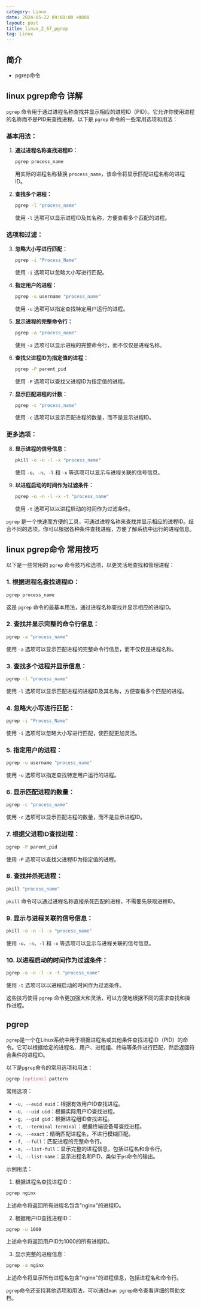 ```yaml
---
category: Linux
date: 2024-05-22 09:00:00 +0800
layout: post
title: linux_2_67_pgrep
tag: Linux
---
```

## 简介

+ pgrep命令

## linux pgrep命令 详解

`pgrep` 命令用于通过进程名称查找并显示相应的进程ID（PID）。它允许你使用进程的名称而不是PID来查找进程。以下是 `pgrep` 命令的一些常用选项和用法：

### 基本用法：

1. **通过进程名称查找进程ID：**
   ```bash
   pgrep process_name
   ```
   用实际的进程名称替换 `process_name`，该命令将显示匹配进程名称的进程ID。

2. **查找多个进程：**
   ```bash
   pgrep -l "process_name"
   ```
   使用 `-l` 选项可以显示进程ID及其名称，方便查看多个匹配的进程。

### 选项和过滤：

3. **忽略大小写进行匹配：**
   ```bash
   pgrep -i "Process_Name"
   ```
   使用 `-i` 选项可以忽略大小写进行匹配。

4. **指定用户的进程：**
   ```bash
   pgrep -u username "process_name"
   ```
   使用 `-u` 选项可以指定查找特定用户运行的进程。

5. **显示进程的完整命令行：**
   ```bash
   pgrep -a "process_name"
   ```
   使用 `-a` 选项可以显示进程的完整命令行，而不仅仅是进程名称。

6. **查找父进程ID为指定值的进程：**
   ```bash
   pgrep -P parent_pid
   ```
   使用 `-P` 选项可以查找父进程ID为指定值的进程。

7. **显示匹配进程的计数：**
   ```bash
   pgrep -c "process_name"
   ```
   使用 `-c` 选项可以显示匹配进程的数量，而不是显示进程ID。

### 更多选项：

8. **显示进程的信号信息：**
   ```bash
   pkill -o -n -l -x "process_name"
   ```
   使用 `-o`、`-n`、`-l` 和 `-x` 等选项可以显示与进程关联的信号信息。

9. **以进程启动的时间作为过滤条件：**
   ```bash
   pgrep -o -n -l -x -t "process_name"
   ```
   使用 `-t` 选项可以以进程启动的时间作为过滤条件。

`pgrep` 是一个快速而方便的工具，可通过进程名称来查找并显示相应的进程ID。结合不同的选项，你可以根据各种条件查找进程，方便了解系统中运行的进程信息。

## linux pgrep命令 常用技巧

以下是一些常用的 `pgrep` 命令技巧和选项，以更灵活地查找和管理进程：

### 1. **根据进程名查找进程ID：**
```bash
pgrep process_name
```
这是 `pgrep` 命令的最基本用法，通过进程名称查找并显示相应的进程ID。

### 2. **查找并显示完整的命令行信息：**
```bash
pgrep -a "process_name"
```
使用 `-a` 选项可以显示匹配进程的完整命令行信息，而不仅仅是进程名称。

### 3. **查找多个进程并显示信息：**
```bash
pgrep -l "process_name"
```
使用 `-l` 选项可以显示匹配进程的进程ID及其名称，方便查看多个匹配的进程。

### 4. **忽略大小写进行匹配：**
```bash
pgrep -i "Process_Name"
```
使用 `-i` 选项可以忽略大小写进行匹配，使匹配更加灵活。

### 5. **指定用户的进程：**
```bash
pgrep -u username "process_name"
```
使用 `-u` 选项可以指定查找特定用户运行的进程。

### 6. **显示匹配进程的数量：**
```bash
pgrep -c "process_name"
```
使用 `-c` 选项可以显示匹配进程的数量，而不是显示进程ID。

### 7. **根据父进程ID查找进程：**
```bash
pgrep -P parent_pid
```
使用 `-P` 选项可以查找父进程ID为指定值的进程。

### 8. **查找并杀死进程：**
```bash
pkill "process_name"
```
`pkill` 命令可以通过进程名称直接杀死匹配的进程，不需要先获取进程ID。

### 9. **显示与进程关联的信号信息：**
```bash
pkill -o -n -l -x "process_name"
```
使用 `-o`、`-n`、`-l` 和 `-x` 等选项可以显示与进程关联的信号信息。

### 10. **以进程启动的时间作为过滤条件：**
```bash
pgrep -o -n -l -x -t "process_name"
```
使用 `-t` 选项可以以进程启动的时间作为过滤条件。

这些技巧使得 `pgrep` 命令更加强大和灵活，可以方便地根据不同的需求查找和操作进程。

## pgrep 

`pgrep`是一个在Linux系统中用于根据进程名或其他条件查找进程ID（PID）的命令。它可以根据给定的进程名、用户、进程组、终端等条件进行匹配，然后返回符合条件的进程ID。

以下是`pgrep`命令的常用选项和用法：

```bash
pgrep [options] pattern
```

常用选项：

- `-u, --euid euid`：根据有效用户ID查找进程。
- `-U, --uid uid`：根据实际用户ID查找进程。
- `-g, --gid gid`：根据进程组ID查找进程。
- `-t, --terminal terminal`：根据终端设备号查找进程。
- `-x, --exact`：精确匹配进程名，不进行模糊匹配。
- `-f, --full`：匹配进程的完整命令行。
- `-a, --list-full`：显示完整的进程信息，包括进程名和命令行。
- `-l, --list-name`：显示进程名和PID，类似于`ps`命令的输出。

示例用法：

1. 根据进程名查找进程ID：

```bash
pgrep nginx
```

上述命令将返回所有进程名包含"nginx"的进程ID。

2. 根据用户ID查找进程ID：

```bash
pgrep -u 1000
```

上述命令将返回用户ID为1000的所有进程ID。

3. 显示完整的进程信息：

```bash
pgrep -a nginx
```

上述命令将显示所有进程名包含"nginx"的进程信息，包括进程名和命令行。

`pgrep`命令还支持其他选项和用法，可以通过`man pgrep`命令查看详细的帮助文档。